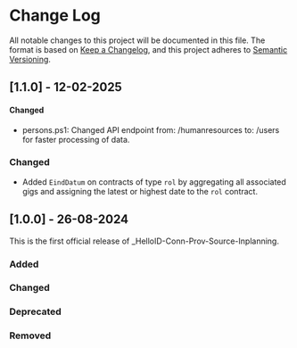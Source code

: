 # Change Log

All notable changes to this project will be documented in this file. The format is based on [Keep a Changelog](https://keepachangelog.com), and this project adheres to [Semantic Versioning](https://semver.org).

## [1.1.0] - 12-02-2025

#### Changed

- persons.ps1: Changed API endpoint from: /humanresources to: /users for faster processing of data.

### Changed

- Added `EindDatum` on contracts of type `rol` by aggregating all associated gigs and assigning the latest or highest date to the `rol` contract.

## [1.0.0] - 26-08-2024

This is the first official release of _HelloID-Conn-Prov-Source-Inplanning.

### Added

### Changed

### Deprecated

### Removed
